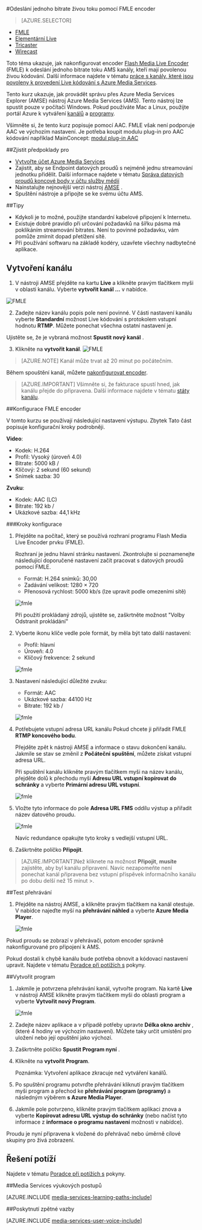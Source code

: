 <properties 
    pageTitle="Konfigurace encoder FMLE odeslání jednoho bitrate živou toku | Microsoft Azure" 
    description="Toto téma ukazuje, jak nakonfigurovat encoder rozhraní Flash Media Live Encoder (FMLE) jediný bitrate toku odešlete AMS kanály, kteří mají povolenou živou kódování." 
    services="media-services" 
    documentationCenter="" 
    authors="Juliako" 
    manager="erikre" 
    editor=""/>

<tags 
    ms.service="media-services" 
    ms.workload="media" 
    ms.tgt_pltfrm="na" 
    ms.devlang="ne" 
    ms.topic="article" 
    ms.date="10/12/2016"
    ms.author="juliako;cenkdin;anilmur"/>

#<a name="use-the-fmle-encoder-to-send-a-single-bitrate-live-stream"></a>Odeslání jednoho bitrate živou toku pomocí FMLE encoder

> [AZURE.SELECTOR]
- [FMLE](media-services-configure-fmle-live-encoder.md)
- [Elementární Live](media-services-configure-elemental-live-encoder.md)
- [Tricaster](media-services-configure-tricaster-live-encoder.md)
- [Wirecast](media-services-configure-wirecast-live-encoder.md)

Toto téma ukazuje, jak nakonfigurovat encoder [Flash Media Live Encoder](http://www.adobe.com/products/flash-media-encoder.html) (FMLE) k odeslání jednoho bitrate toku AMS kanály, kteří mají povolenou živou kódování. Další informace najdete v tématu [práce s kanály, které jsou povoleny k provedení Live kódování s Azure Media Services](media-services-manage-live-encoder-enabled-channels.md).

Tento kurz ukazuje, jak provádět správu přes Azure Media Services Explorer (AMSE) nástroj Azure Media Services (AMS). Tento nástroj lze spustit pouze v počítači Windows. Pokud používáte Mac a Linux, použijte portál Azure k vytváření [kanálů](media-services-portal-creating-live-encoder-enabled-channel.md#create-a-channel) a [programy](media-services-portal-creating-live-encoder-enabled-channel.md#create-and-manage-a-program).

Všimněte si, že tento kurz popisuje pomocí AAC. FMLE však není podporuje AAC ve výchozím nastavení. Je potřeba koupit modulu plug-in pro AAC kódování například MainConcept: [modul plug-in AAC](http://www.mainconcept.com/products/plug-ins/plug-ins-for-adobe/aac-encoder-fmle.html)

##<a name="prerequisites"></a>Zjistit předpoklady pro

- [Vytvořte účet Azure Media Services](media-services-portal-create-account.md)
- Zajistit, aby se Endpoint datových proudů s nejméně jednu streamování jednotku přidělit. Další informace najdete v tématu [Správa datových proudů koncové body v účtu služby médií](media-services-portal-manage-streaming-endpoints.md)
- Nainstalujte nejnovější verzi nástroj [AMSE](https://github.com/Azure/Azure-Media-Services-Explorer) .
- Spuštění nástroje a připojte se ke svému účtu AMS.

##<a name="tips"></a>Tipy

- Kdykoli je to možné, použijte standardní kabelové připojení k Internetu.
- Existuje dobré pravidlo při určování požadavků na šířku pásma má poklikáním streamování bitrates. Není to povinné požadavku, vám pomůže zmírnit dopad přetížení sítě.
- Při používání softwaru na základě kodéry, uzavřete všechny nadbytečné aplikace.

## <a name="create-a-channel"></a>Vytvoření kanálu

1.  V nástroji AMSE přejděte na kartu **Live** a klikněte pravým tlačítkem myši v oblasti kanálu. Vyberte **vytvořit kanál …** v nabídce.

![FMLE](./media/media-services-fmle-live-encoder/media-services-fmle1.png)

2. Zadejte název kanálu popis pole není povinné. V části nastavení kanálu vyberte **Standardní** možnost Live kódování s protokolem vstupní hodnotu **RTMP**. Můžete ponechat všechna ostatní nastavení je.


Ujistěte se, že je vybraná možnost **Spustit nový kanál** .

3. Klikněte na **vytvořit kanál**.
![FMLE](./media/media-services-fmle-live-encoder/media-services-fmle2.png)

>[AZURE.NOTE] Kanál může trvat až 20 minut po počátečním.


Během spouštění kanál, můžete [nakonfigurovat encoder](media-services-configure-fmle-live-encoder.md#configure_fmle_rtmp).

>[AZURE.IMPORTANT] Všimněte si, že fakturace spustí hned, jak kanálu přejde do připravena. Další informace najdete v tématu [státy kanálu](media-services-manage-live-encoder-enabled-channels.md#states).

##<a id=configure_fmle_rtmp></a>Konfigurace FMLE encoder

V tomto kurzu se používají následující nastavení výstupu. Zbytek Tato část popisuje konfigurační kroky podrobněji. 

**Video**:
 
- Kodek: H.264 
- Profil: Vysoký (úroveň 4.0) 
- Bitrate: 5000 kB / 
- Klíčový: 2 sekund (60 sekund) 
- Snímek sazba: 30
 
**Zvuku**:

- Kodek: AAC (LC) 
- Bitrate: 192 kb / 
- Ukázkové sazba: 44,1 kHz


###<a name="configuration-steps"></a>Kroky konfigurace

1. Přejděte na počítač, který se používá rozhraní programu Flash Media Live Encoder prvku (FMLE).

    Rozhraní je jednu hlavní stránku nastavení. Zkontrolujte si poznamenejte následující doporučené nastavení začít pracovat s datových proudů pomocí FMLE.
    
    - Formát: H.264 snímků: 30,00 
    - Zadávání velikost: 1280 × 720 
    - Přenosová rychlost: 5000 kb/s (lze upravit podle omezeními sítě)  

    ![fmle](./media/media-services-fmle-live-encoder/media-services-fmle3.png)

    Při použití prokládaný zdrojů, ujistěte se, zaškrtněte možnost "Volby Odstranit prokládání"

2. Vyberte ikonu klíče vedle pole formát, by měla být tato další nastavení:

    - Profil: hlavní
    - Úroveň: 4.0
    - Klíčový frekvence: 2 sekund 
    
    ![fmle](./media/media-services-fmle-live-encoder/media-services-fmle4.png)

3. Nastavení následující důležité zvuku:
    
    - Formát: AAC 
    - Ukázkové sazba: 44100 Hz
    - Bitrate: 192 kb /
    
    ![fmle](./media/media-services-fmle-live-encoder/media-services-fmle5.png)

6. Potřebujete vstupní adresa URL kanálu Pokud chcete ji přiřadit FMLE **RTMP koncového bodu**.
    
    Přejděte zpět k nástroji AMSE a informace o stavu dokončení kanálu. Jakmile se stav se změnil z **Počáteční** **spuštění**, můžete získat vstupní adresa URL.
      
    Při spuštění kanálu klikněte pravým tlačítkem myši na název kanálu, přejděte dolů k přechodu myší **Adresu URL vstupní kopírovat do schránky** a vyberte **Primární adresu URL vstupní**.  
    
    ![fmle](./media/media-services-fmle-live-encoder/media-services-fmle6.png)

7. Vložte tyto informace do pole **Adresa URL FMS** oddílu výstup a přiřadit název datového proudu. 

    ![fmle](./media/media-services-fmle-live-encoder/media-services-fmle7.png)

    Navíc redundance opakujte tyto kroky s vedlejší vstupní URL.
8. Zaškrtněte políčko **Připojit**.

>[AZURE.IMPORTANT]Než kliknete na možnost **Připojit**, **musíte** zajistěte, aby byl kanálu připravení. 
>Navíc nezapomeňte není ponechat kanál připravena bez vstupní příspěvek informačního kanálu po dobu delší než 15 minut >.

##<a name="test-playback"></a>Test přehrávání
  
1. Přejděte na nástroj AMSE, a klikněte pravým tlačítkem na kanál otestuje. V nabídce najeďte myší na **přehrávání náhled** a vyberte **Azure Media Player**.  

    ![fmle](./media/media-services-fmle-live-encoder/media-services-fmle8.png)

Pokud proudu se zobrazí v přehrávači, potom encoder správně nakonfigurované pro připojení k AMS. 

Pokud dostali k chybě kanálu bude potřeba obnovit a kódovací nastavení upravit. Najdete v tématu [Poradce při potížích s](media-services-troubleshooting-live-streaming.md) pokyny.  

##<a name="create-a-program"></a>Vytvořit program

1. Jakmile je potvrzena přehrávání kanál, vytvořte program. Na kartě **Live** v nástroji AMSE klikněte pravým tlačítkem myši do oblasti program a vyberte **Vytvořit nový Program**.  

    ![fmle](./media/media-services-fmle-live-encoder/media-services-fmle9.png)

2. Zadejte název aplikace a v případě potřeby upravte **Délka okno archiv** , (které 4 hodiny ve výchozím nastavení). Můžete taky určit umístění pro uložení nebo její opuštění jako výchozí.  
3. Zaškrtněte políčko **Spustit Program nyní** .
4. Klikněte na **vytvořit Program**.  
  
    Poznámka: Vytvoření aplikace zkracuje než vytváření kanálů.    
 
5. Po spuštění programu potvrďte přehrávání kliknutí pravým tlačítkem myši program a přechod ke **přehrávání program (programy)** a následným výběrem **s Azure Media Player**.  
6. Jakmile pole potvrzeno, klikněte pravým tlačítkem aplikaci znova a vyberte **Kopírovat adresu URL výstup do schránky** (nebo načíst tyto informace z **informace o programu nastavení** možnosti v nabídce). 

Proudu je nyní připravena k vložené do přehrávač nebo úměrně cílové skupiny pro živá zobrazení.  


## <a name="troubleshooting"></a>Řešení potíží

Najdete v tématu [Poradce při potížích s](media-services-troubleshooting-live-streaming.md) pokyny. 


##<a name="media-services-learning-paths"></a>Media Services výukových postupů

[AZURE.INCLUDE [media-services-learning-paths-include](../../includes/media-services-learning-paths-include.md)]

##<a name="provide-feedback"></a>Poskytnutí zpětné vazby

[AZURE.INCLUDE [media-services-user-voice-include](../../includes/media-services-user-voice-include.md)]
